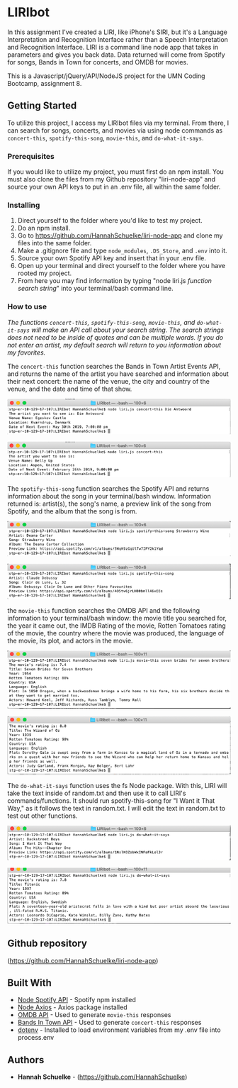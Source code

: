 # LIRIbot

In this assignment I've created a LIRI, like iPhone's SIRI, but it's a Language Interpretation and Recognition Interface rather than a Speech Interpretation and Recognition Interface. LIRI is a command line node app that takes in parameters and gives you back data. Data returned will come from Spotify for songs, Bands in Town for concerts, and OMDB for movies.

This is a Javascript/jQuery/API/NodeJS project for the UMN Coding Bootcamp, assignment 8. 

## Getting Started

To utilize this project, I access my LIRIbot files via my terminal. From there, I can search for songs, concerts, and movies via using node commands as `concert-this`, `spotify-this-song`, `movie-this`, and `do-what-it-says`.

### Prerequisites

If you would like to utilize my project, you must first do an npm install. You must also clone the files from my Github repository "liri-node-app" and source your own API keys to put in an .env file, all within the same folder. 

### Installing

1. Direct yourself to the folder where you'd like to test my project. 
2. Do an npm install. 
3. Go to https://github.com/HannahSchuelke/liri-node-app and clone my files into the same folder.
4. Make a .gitignore file and type `node_modules`, `.DS_Store`, and `.env` into it. 
5. Source your own Spotify API key and insert that in your .env file. 
6. Open up your terminal and direct yourself to the folder where you have rooted my project. 
7. From here you may find information by typing "node liri.js *function* *search string*" into your terminal/bash command line. 

### How to use

*The functions `concert-this`, `spotify-this-song`, `movie-this`, and `do-what-it-says` will make an API call about your search string. The search strings does not need to be inside of quotes and can be multiple words. If you do not enter an artist, my default search will return to you information about my favorites.*

The `concert-this` function searches the Bands in Town Artist Events API, and returns the name of the artist you have searched and information about their next concert: the name of the venue, the city and country of the venue, and the date and time of that show.  

![](concertThisDieAntwoord.png)

![](concertThisDeadmau5Default.png)

The `spotify-this-song` function searches the Spotify API and returns information about the song in your terminal/bash window. Information returned is: artist(s), the song's name, a preview link of the song from Spotify, and the album that the song is from.

![](spotifyThisSongStrawberryWine.png)

![](SpotifyThisSongClairDeLuneDefault.png)

the `movie-this` function searches the OMDB API and the following information to your terminal/bash window: the movie title you searched for, the year it came out, the IMDB Rating of the movie, Rotten Tomatoes rating of the movie, the country where the movie was produced, the language of the movie, its plot, and actors in the movie.

![](movieThisSevenBridesForSevenBrothers.png)

![](movieThisWizardOfOzDefault.png)

The `do-what-it-says` function uses the fs Node package. With this, LIRI will take the text inside of random.txt and then use it to call LIRI's commands/functions. It should run spotify-this-song for "I Want it That Way," as it follows the text in random.txt. I will edit the text in random.txt to test out other functions.

![](DoWhatItSaysSpotifyThisSong.png)

![](DoWhatItSaysMovieThis.png)

## Github repository

(https://github.com/HannahSchuelke/liri-node-app)


## Built With

* [Node Spotify API](https://www.npmjs.com/package/node-spotify-api) - Spotify npm installed
* [Node Axios](https://www.npmjs.com/package/axios) - Axios package installed
* [OMDB API](http://www.omdbapi.com/) - Used to generate `movie-this` responses
* [Bands In Town API](http://www.artists.bandsintown.com/bandsintown-api) - Used to generate `concert-this` responses
* [dotenv](https://www.npmjs.com/package/dotenv) - Installed to load environment variables from my .env file into process.env

## Authors

* **Hannah Schuelke** - (https://github.com/HannahSchuelke)
